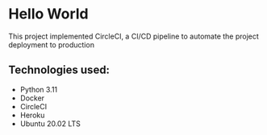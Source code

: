 # Hello World

This project implemented CircleCI, a CI/CD pipeline to automate the project deployment to production 

## Technologies used:
* Python 3.11
* Docker
* CircleCI
* Heroku
* Ubuntu 20.02 LTS